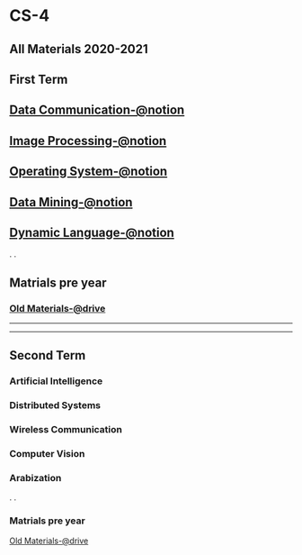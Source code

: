 # CS-4
## All Materials 2020-2021 

## First Term

## [Data Communication-@notion](https://www.notion.so/Data-Communication-b91f0371418c4e7e9f1c44bba1f9f04f)

## [Image Processing-@notion](https://www.notion.so/Image-Processing-ec3c7639b8994a4095882a1ffd171370)
 
## [Operating System-@notion](https://www.notion.so/Operating-System-94b38887a9d34c20b5670fd945fd2815)
 
## [Data Mining-@notion](https://www.notion.so/Data-Mining-59da9ba4600446e98cd9fc3da7770c13)

## [Dynamic Language-@notion](https://www.notion.so/Dynamic-Languages-1ce3e98b8dde4730a0400af8271bc497)

. . 

## Matrials pre year
### [Old Materials-@drive](https://drive.google.com/drive/folders/1ie04EsqNUcP3ElVeYXrdXdZb6ggnlS_V)

<hr/>
<hr/>

## Second Term

### Artificial Intelligence

### Distributed Systems

### Wireless Communication

### Computer Vision

### Arabization

. .

### Matrials pre year
 [Old Materials-@drive](https://drive.google.com/drive/folders/1hQut44ad4vajarBSRbHzvScj7_ODU13A?usp=sharing)
